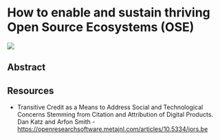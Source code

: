 # How to enable and sustain thriving Open Source Ecosystems (OSE)

[![](https://i.imgur.com/VjeqIqr.jpg)](https://inundata.org/talks/csvconf/)


## Abstract


## Resources

- Transitive Credit as a Means to Address Social and Technological Concerns Stemming from Citation and Attribution of Digital Products. Dan Katz and Arfon Smith -  https://openresearchsoftware.metajnl.com/articles/10.5334/jors.be